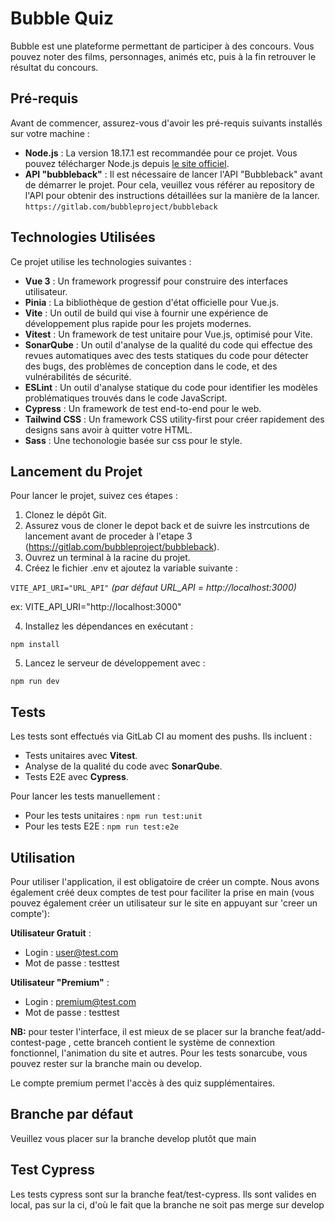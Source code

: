 # Bubble Quiz

Bubble est une plateforme permettant de participer à des concours. Vous pouvez noter des films, personnages, animés etc, puis à la fin retrouver le résultat du concours.

## Pré-requis

Avant de commencer, assurez-vous d'avoir les pré-requis suivants installés sur votre machine :

- **Node.js** : La version 18.17.1 est recommandée pour ce projet. Vous pouvez télécharger Node.js depuis [le site officiel](https://nodejs.org/).
- **API "bubbleback"** : Il est nécessaire de lancer l'API "Bubbleback" avant de démarrer le projet. Pour cela, veuillez vous référer au repository de l'API pour obtenir des instructions détaillées sur la manière de la lancer. `https://gitlab.com/bubbleproject/bubbleback`

## Technologies Utilisées

Ce projet utilise les technologies suivantes :

- **Vue 3** : Un framework progressif pour construire des interfaces utilisateur.
- **Pinia** : La bibliothèque de gestion d'état officielle pour Vue.js.
- **Vite** : Un outil de build qui vise à fournir une expérience de développement plus rapide pour les projets modernes.
- **Vitest** : Un framework de test unitaire pour Vue.js, optimisé pour Vite.
- **SonarQube** : Un outil d'analyse de la qualité du code qui effectue des revues automatiques avec des tests statiques du code pour détecter des bugs, des problèmes de conception dans le code, et des vulnérabilités de sécurité.
- **ESLint** : Un outil d'analyse statique du code pour identifier les modèles problématiques trouvés dans le code JavaScript.
- **Cypress** : Un framework de test end-to-end pour le web.
- **Tailwind CSS** : Un framework CSS utility-first pour créer rapidement des designs sans avoir à quitter votre HTML.
- **Sass** : Une techonologie basée sur css pour le style.

## Lancement du Projet

Pour lancer le projet, suivez ces étapes :

1. Clonez le dépôt Git.
2. Assurez vous de cloner le depot back et de suivre les instrcutions de lancement avant de proceder à l'etape 3 (https://gitlab.com/bubbleproject/bubbleback).
3. Ouvrez un terminal à la racine du projet.
4. Créez le fichier .env et ajoutez la variable suivante : 

`VITE_API_URI="URL_API"`
_(par défaut URL_API = http://localhost:3000)_

ex: VITE_API_URI="http://localhost:3000"

4. Installez les dépendances en exécutant :

`npm install`


5. Lancez le serveur de développement avec :

`npm run dev`


## Tests

Les tests sont effectués via GitLab CI au moment des pushs. Ils incluent :

- Tests unitaires avec **Vitest**.
- Analyse de la qualité du code avec **SonarQube**.
- Tests E2E avec **Cypress**.

Pour lancer les tests manuellement :

- Pour les tests unitaires : `npm run test:unit`
- Pour les tests E2E : `npm run test:e2e`


## Utilisation

Pour utiliser l'application, il est obligatoire de créer un compte. Nous avons également créé deux comptes de test pour faciliter la prise en main (vous pouvez également créer un utilisateur sur le site en appuyant sur 'creer un compte'):

**Utilisateur Gratuit** :
- Login : user@test.com
- Mot de passe : testtest

**Utilisateur "Premium"** :
- Login : premium@test.com
- Mot de passe : testtest


**NB:** pour tester l'interface, il est mieux de se placer sur la branche feat/add-contest-page , cette branceh contient le système de connextion fonctionnel, l'animation du site et autres. 
Pour les tests sonarcube, vous pouvez rester sur la branche main ou develop.

Le compte premium permet l'accès à des quiz supplémentaires.


## Branche par défaut 
Veuillez vous placer sur la branche develop plutôt que main

## Test Cypress
Les tests cypress sont sur la branche feat/test-cypress. Ils sont valides en local, pas sur la ci, d'où le fait que la branche ne soit pas merge sur develop
